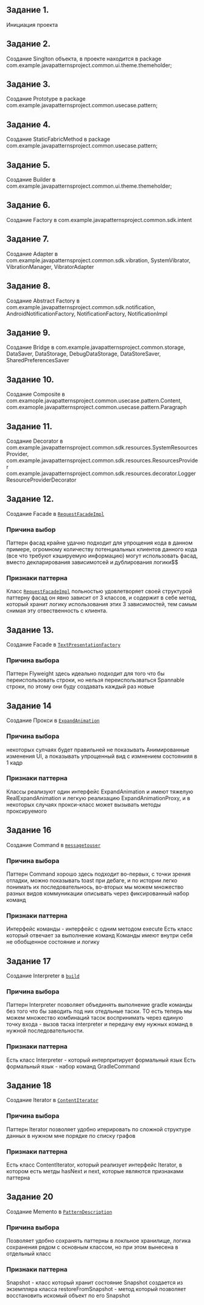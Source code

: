 ## Задание 1.
Инициация проекта
## Задание 2.
Создание Singlton объекта, в проекте находится в package com.example.javapatternsproject.common.ui.theme.themeholder;
## Задание 3.
Создание Prototype в package com.example.javapatternsproject.common.usecase.pattern;
## Задание 4.
Создание StaticFabricMethod в package com.example.javapatternsproject.common.usecase.pattern;
## Задание 5.
Создание Builder в com.example.javapatternsproject.common.ui.theme.themeholder;
## Задание 6.
Создание Factory в com.example.javapatternsproject.common.sdk.intent
## Задание 7.
Создание Adapter в com.example.javapatternsproject.common.sdk.vibration,
SystemVibrator, VibrationManager, VibratorAdapter
## Задание 8.
Создание Abstract Factory в com.example.javapatternsproject.common.sdk.notification,
AndroidNotificationFactory, NotificationFactory, NotificationImpl
## Задание 9.
Создание Bridge в com.example.javapatternsproject.common.storage,
DataSaver, DataStorage, DebugDataStorage, DataStoreSaver, SharedPreferencesSaver
## Задание 10.
Создание Composite в com.examople.javapatternsproject.common.usecase.pattern.Content,
com.examople.javapatternsproject.common.usecase.pattern.Paragraph
## Задание 11.
Создание Decorator в com.example.javapatternsproject.common.sdk.resources.SystemResourcesProvider,
com.example.javapatternsproject.common.sdk.resources.ResourcesProvider
com.example.javapatternsproject.common.sdk.resources.decorator.LoggerResourceProviderDecorator
## Задание 12.
Создание Facade в [`RequestFacadeImpl`](./src/main/java/com/example/javapatternsproject/common/request/RequestFacadeImpl.java)
### Причина выбор
Паттерн фасад крайне удачно подходит для упрощения кода в данном примере, огромному количеству потенциальных
клиентов данного кода (все что требуют кэшируемую информацию) могут использовать фасад, вместо декларирования зависимотсей и дублирования логики$$
### Признаки паттерна
Класс [`RequestFacadeImpl`](./src/main/java/com/example/javapatternsproject/common/request/RequestFacadeImpl.java) польностью удовлетворяет своей структурой паттерну фасад
он явно зависит от 3 классов, и содержит в себе метод, который хранит логику использования этих 3 зависимостей, тем самым снимая эту отвественность с клиента.
## Задание 13.
Создание Facade в [`TextPresentationFactory`](./src/main/java/com/example/javapatternsproject/common/ui/text/textpresent/TextPresentationFactory.java)
### Причина выбора
Паттерн Flyweight здесь идеально подходит для того что бы переиспользовать строки, но нельзя переиспользваться Spannable строки, по этому они буду создавать каждый раз новые
## Задание 14
Создание Прокси в [`ExpandAnimation`](./src/main/java/com/example/javapatternsproject/common/ui/animation/Expand.java)
### Причина выбора
 некоторых сулчаях будет правильней не показывать Анимированные изменения UI, а показывать упрощенный вид с измнением состоянияя в 1 кадр
### Признаки паттерна
Классы реализуют один интерфейс ExpandAnimation и имеют тяжелую RealExpandAnimation и легкую реализацию ExpandAnimationProxy, и в некоторых случаях 
прокси-класс может вызывать методы проксируемого
## Задание 16
Создание Command в [`messagetouser`](./src/main/java/com/example/javapatternsproject/common/sdk/messagetouser)
### Причина выбора
Паттерн Command хорошо здесь подходит во-первых, с точки зрения отладки, можно показывать toast 
при дебаге, и по истории легко понимать их последовательнось, во-вторых мы можем множество разных видов
коммуникации описывать через фиксированный набор команд
### Признаки паттерна
Интерфейс команды - интерфейс с одним методом execute
Есть класс который отвечает за выполнение команд
Команды имеют внутри себя не обобщенное состояние и логику
## Задание 17
Создание Interpreter в [`build`](./src/main/java/build)
### Причина выбора
Паттерн Interpreter позволяет объединять выполнение gradle команды без того что бы заводить под 
них отедльные таски. ТО есть теперь мы можем множество комбинаций тасок воспринимать через единую точку
входа - вызов таска interpreter и передачу ему нужных команд в нужной последовательности.
### Признаки паттерна
Есть класс Interpreter - который интерпритирует формальный язык
Есть формальный язык - набор команд GradleCommand
## Задание 18
Создание Iterator в [`ContentIterator`](./src/main/java/com/example/javapatternsproject/common/usecase/pattern/ContentIterator.java)
### Причина выбора
Паттерн Iterator позволяет удобно итерировать по сложной структуре данных в нужном мне порядке 
по списку графов
### Признаки паттерна
Есть класс ContentIterator, который реализует интерфейс Iterator, в котором есть метды hasNext и next, которые
являются признаками паттерна
## Задание 20
Создание Memento в [`PatternDescription`](./src/main/java/com/example/javapatternsproject/common/usecase/pattern/PatternDescription.java)
### Причина выбора
Позволяет удобно сохранять паттерны в локльное хранилище, логика сохранения рядом с основным классом,
но при этом вынесена в отдельный класс
### Признаки паттерна
Snapshot - класс который хранит состояние
Snapshot создается из экземпляра класса
restoreFromSnapshot - метод который позволяет восстановить искомый объект по его Snapshot



